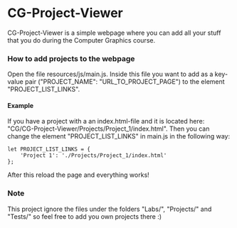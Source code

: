 # CG-Project-Viewer
CG-Project-Viewer is a simple webpage where you can add all your stuff that you do during the Computer Graphics course.

### How to add projects to the webpage
Open the file resources/js/main.js. Inside this file you want to add as a key-value pair ("PROJECT_NAME": "URL_TO_PROJECT_PAGE") to the element "PROJECT_LIST_LINKS".

#### Example
If you have a project with a an index.html-file and it is located here: "CG/CG-Project-Viewer/Projects/Project_1/index.html".
Then you can change the element "PROJECT_LIST_LINKS" in main.js in the following way:

```
let PROJECT_LIST_LINKS = {
	'Project 1': './Projects/Project_1/index.html'
};
```

After this reload the page and everything works!

### Note
This project ignore the files under the folders "Labs/", "Projects/" and "Tests/" so feel free to add you own projects there :)

